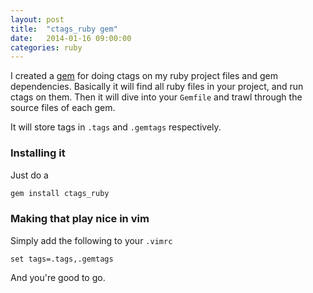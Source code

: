 ```yaml
---
layout: post
title:  "ctags_ruby gem"
date:   2014-01-16 09:00:00
categories: ruby
---
```

I created a [gem](https://github.com/iamkristian/ctags_ruby) for doing ctags on my ruby project files and gem dependencies. Basically it will find all ruby files in your project, and run ctags on them. Then it will dive into your ```Gemfile``` and trawl through the source files of each gem.


It will store tags in ```.tags``` and ```.gemtags``` respectively.

### Installing it

Just do a

```bash
gem install ctags_ruby
```

### Making that play nice in vim

Simply add the following to your ```.vimrc```

```vimrc
set tags=.tags,.gemtags
```

And you're good to go.

